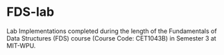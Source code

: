 # FDS-lab
Lab Implementations completed during the length of the Fundamentals of Data Structures (FDS) course (Course Code: CET1043B) in Semester 3 at MIT-WPU.
